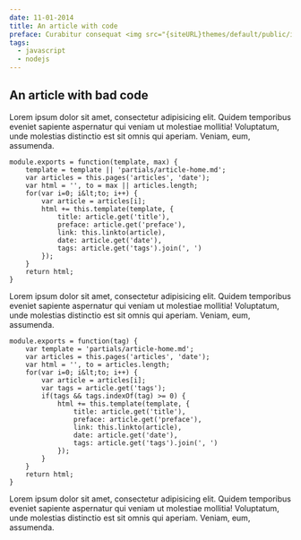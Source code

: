 ```yaml
---
date: 11-01-2014
title: An article with code
preface: Curabitur consequat <img src="{siteURL}themes/default/public/img/favicon.png" /> ligula iaculis elit aliquet tincidunt. Proin aliquet massa venenatis, porta lorem a, hendrerit metus. Sed dapibus augue nibh. Proin imperdiet porttitor mauris vitae rutrum. Morbi rutrum risus mi, eget laoreet magna placerat in. Nullam fringilla pellentesque massa, sed imperdiet nunc interdum ac.
tags:
  - javascript
  - nodejs
---
```

## An article with bad code

Lorem ipsum dolor sit amet, consectetur adipisicing elit. Quidem temporibus eveniet sapiente aspernatur qui veniam ut molestiae mollitia! Voluptatum, unde molestias distinctio est sit omnis qui aperiam. Veniam, eum, assumenda.

	module.exports = function(template, max) {
		template = template || 'partials/article-home.md';
		var articles = this.pages('articles', 'date');
		var html = '', to = max || articles.length;
		for(var i=0; i&lt;to; i++) {
			var article = articles[i];
			html += this.template(template, {
				title: article.get('title'),
				preface: article.get('preface'),
				link: this.linkto(article),
				date: article.get('date'),
				tags: article.get('tags').join(', ')
			});
		}
		return html;
	}

Lorem ipsum dolor sit amet, consectetur adipisicing elit. Quidem temporibus eveniet sapiente aspernatur qui veniam ut molestiae mollitia! Voluptatum, unde molestias distinctio est sit omnis qui aperiam. Veniam, eum, assumenda.

	module.exports = function(tag) {
		var template = 'partials/article-home.md';
		var articles = this.pages('articles', 'date');
		var html = '', to = articles.length;
		for(var i=0; i&lt;to; i++) {
			var article = articles[i];
			var tags = article.get('tags');
			if(tags && tags.indexOf(tag) >= 0) {
				html += this.template(template, {
					title: article.get('title'),
					preface: article.get('preface'),
					link: this.linkto(article),
					date: article.get('date'),
					tags: article.get('tags').join(', ')
				});
			}
		}
		return html;
	}

Lorem ipsum dolor sit amet, consectetur adipisicing elit. Quidem temporibus eveniet sapiente aspernatur qui veniam ut molestiae mollitia! Voluptatum, unde molestias distinctio est sit omnis qui aperiam. Veniam, eum, assumenda.
